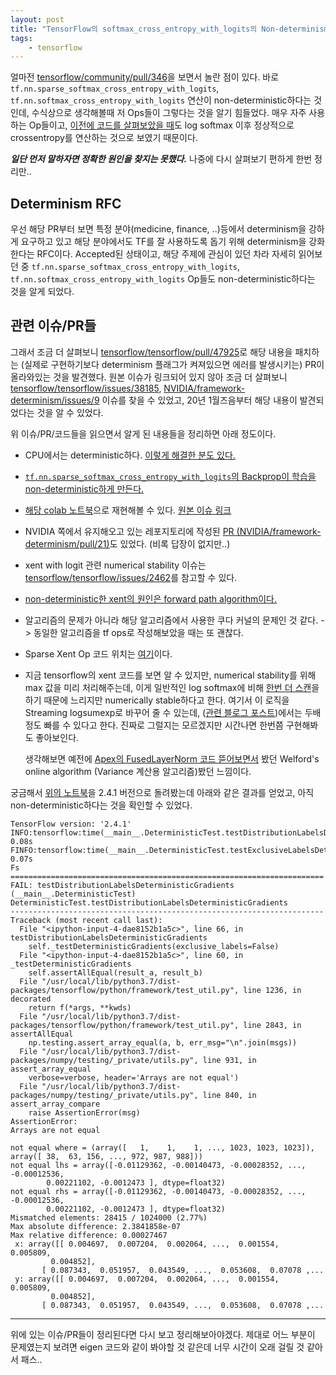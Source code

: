 ```yaml
---
layout: post
title: "TensorFlow의 softmax_cross_entropy_with_logits의 Non-determinism 이슈"
tags:
    - tensorflow
---
```


얼마전 [tensorflow/community/pull/346](https://github.com/tensorflow/community/pull/346)을 보면서 놀란 점이 있다. 바로 `tf.nn.sparse_softmax_cross_entropy_with_logits`, `tf.nn.softmax_cross_entropy_with_logits` 연산이 non-deterministic하다는 것인데, 수식상으로 생각해볼때 저 Ops들이 그렇다는 것을 알기 힘들었다. 매우 자주 사용하는 Op들이고, [이전에 코드를 살펴보았을 때](https://blog.ukjae.io/posts/tf-sparse-categorical-cross-entropy/)도 log softmax 이후 정상적으로 crossentropy를 연산하는 것으로 보였기 때문이다.

***일단 먼저 말하자면 정확한 원인을 찾지는 못했다.*** 나중에 다시 살펴보기 편하게 한번 정리만..

## Determinism RFC

우선 해당 PR부터 보면 특정 분야(medicine, finance, ..)등에서 determinism을 강하게 요구하고 있고 해당 분야에서도 TF를 잘 사용하도록 돕기 위해 determinism을 강화한다는 RFC이다.
Accepted된 상태이고, 해당 주제에 관심이 있던 차라 자세히 읽어보던 중 `tf.nn.sparse_softmax_cross_entropy_with_logits`, `tf.nn.softmax_cross_entropy_with_logits` Op들도 non-deterministic하다는 것을 알게 되었다.

## 관련 이슈/PR들

그래서 조금 더 살펴보니 [tensorflow/tensorflow/pull/47925](https://github.com/tensorflow/tensorflow/pull/47925)로 해당 내용을 패치하는 (실제로 구현하기보다 determinism 플래그가 켜져있으면 에러를 발생시키는) PR이 올라와있는 것을 발견했다. 원본 이슈가 링크되어 있지 않아 조금 더 살펴보니 [tensorflow/tensorflow/issues/38185](https://github.com/tensorflow/tensorflow/issues/38185), [NVIDIA/framework-determinism/issues/9](https://github.com/NVIDIA/framework-determinism/issues/9) 이슈를 찾을 수 있었고, 20년 1월즈음부터 해당 내용이 발견되었다는 것을 알 수 있었다.

위 이슈/PR/코드들을 읽으면서 알게 된 내용들을 정리하면 아래 정도이다.

* CPU에서는 deterministic하다. [이렇게 해결한 분도 있다.](https://github.com/NVIDIA/framework-determinism/issues/9#issuecomment-575613764)
* [`tf.nn.sparse_softmax_cross_entropy_with_logits`의 Backprop이 학습을 non-deterministic하게 만든다.](https://github.com/NVIDIA/framework-determinism/issues/9#issuecomment-608121499)
* [해당 colab 노트북](https://colab.research.google.com/drive/1syj32Jl7dS6mBa-GhNrq_LLIxvfumIOz)으로 재현해볼 수 있다. [원본 이슈 링크](https://github.com/tensorflow/tensorflow/issues/38185#issue-593067194)
* NVIDIA 쪽에서 유지해오고 있는 레포지토리에 작성된 [PR (NVIDIA/framework-determinism/pull/21)](https://github.com/NVIDIA/framework-determinism/pull/21)도 있었다. (비록 답장이 없지만..)
* xent with logit 관련 numerical stability 이슈는 [tensorflow/tensorflow/issues/2462](https://github.com/tensorflow/tensorflow/issues/2462)를 참고할 수 있다.
* [non-deterministic한 xent의 원인은 forward path algorithm이다.](https://github.com/tensorflow/tensorflow/pull/47925#issue-596788474)
* 알고리즘의 문제가 아니라 해당 알고리즘에서 사용한 쿠다 커널의 문제인 것 같다. -> 동일한 알고리즘을 tf ops로 작성해보았을 때는 또 괜찮다.
* Sparse Xent Op 코드 위치는 [여기](https://github.com/tensorflow/tensorflow/blob/dec8e0b11f4f87693b67e125e67dfbc68d26c205/tensorflow/core/kernels/sparse_xent_op.h#L172)이다.
* 지금 tensorflow의 xent 코드를 보면 알 수 있지만, numerical stability를 위해 max 값을 미리 처리해주는데, 이게 일반적인 log softmax에 비해 [한번 더 스캔](https://github.com/tensorflow/tensorflow/blob/dec8e0b11f4f87693b67e125e67dfbc68d26c205/tensorflow/core/kernels/sparse_xent_op.h#L213)을 하기 때문에 느리지만 numerically stable하다고 한다. 여기서 이 로직을 Streaming logsumexp로 바꾸어 줄 수 있는데, ([관련 블로그 포스트](http://www.nowozin.net/sebastian/blog/streaming-log-sum-exp-computation.html))에서는 두배정도 빠를 수 있다고 한다. 진짜로 그럴지는 모르겠지만 시간나면 한번쯤 구현해봐도 좋아보인다.

    생각해보면 예전에 [Apex의 FusedLayerNorm 코드 뜯어보면서](https://blog.ukjae.io/posts/apex-fused-layer-norm-vs-torch-layer-norm/) 봤던 Welford's online algorithm (Variance 계산용 알고리즘)봤던 느낌이다.

궁금해서 [위의 노트북](https://colab.research.google.com/drive/1syj32Jl7dS6mBa-GhNrq_LLIxvfumIOz)을 2.4.1 버전으로 돌려봤는데 아래와 같은 결과를 얻었고, 아직 non-deterministic하다는 것을 확인할 수 있었다.

```text
TensorFlow version: '2.4.1'
INFO:tensorflow:time(__main__.DeterministicTest.testDistributionLabelsDeterministicGradients): 0.08s
FINFO:tensorflow:time(__main__.DeterministicTest.testExclusiveLabelsDeterministicGradients): 0.07s
Fs
======================================================================
FAIL: testDistributionLabelsDeterministicGradients (__main__.DeterministicTest)
DeterministicTest.testDistributionLabelsDeterministicGradients
----------------------------------------------------------------------
Traceback (most recent call last):
  File "<ipython-input-4-dae8152b1a5c>", line 66, in testDistributionLabelsDeterministicGradients
    self._testDeterministicGradients(exclusive_labels=False)
  File "<ipython-input-4-dae8152b1a5c>", line 60, in _testDeterministicGradients
    self.assertAllEqual(result_a, result_b)
  File "/usr/local/lib/python3.7/dist-packages/tensorflow/python/framework/test_util.py", line 1236, in decorated
    return f(*args, **kwds)
  File "/usr/local/lib/python3.7/dist-packages/tensorflow/python/framework/test_util.py", line 2843, in assertAllEqual
    np.testing.assert_array_equal(a, b, err_msg="\n".join(msgs))
  File "/usr/local/lib/python3.7/dist-packages/numpy/testing/_private/utils.py", line 931, in assert_array_equal
    verbose=verbose, header='Arrays are not equal')
  File "/usr/local/lib/python3.7/dist-packages/numpy/testing/_private/utils.py", line 840, in assert_array_compare
    raise AssertionError(msg)
AssertionError:
Arrays are not equal

not equal where = (array([   1,    1,    1, ..., 1023, 1023, 1023]), array([ 38,  63, 156, ..., 972, 987, 988]))
not equal lhs = array([-0.01129362, -0.00140473, -0.00028352, ..., -0.00012536,
        0.00221102, -0.0012473 ], dtype=float32)
not equal rhs = array([-0.01129362, -0.00140473, -0.00028352, ..., -0.00012536,
        0.00221102, -0.0012473 ], dtype=float32)
Mismatched elements: 28415 / 1024000 (2.77%)
Max absolute difference: 2.3841858e-07
Max relative difference: 0.00027467
 x: array([[ 0.004697,  0.007204,  0.002064, ...,  0.001554,  0.005809,
         0.004852],
       [ 0.087343,  0.051957,  0.043549, ...,  0.053608,  0.07078 ,...
 y: array([[ 0.004697,  0.007204,  0.002064, ...,  0.001554,  0.005809,
         0.004852],
       [ 0.087343,  0.051957,  0.043549, ...,  0.053608,  0.07078 ,...
```

---

위에 있는 이슈/PR들이 정리된다면 다시 보고 정리해보아야겠다.
제대로 어느 부분이 문제였는지 보려면 eigen 코드와 같이 봐야할 것 같은데 너무 시간이 오래 걸릴 것 같아서 패스..
